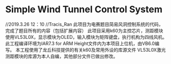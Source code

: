# Simple Wind Tunnel Control System
//2019.3.26 12：10
//Tracis_Ran
此项目为电赛题目简易风洞控制系统的代码，完成了题目所有的内容（包括扩展内容）
此项目采用k60为主控芯片，测距模块使用VL53L0X，显示模块为OLED，输入模块为矩阵键盘，执行机构为四线风机。
此工程编译环境为IAR7.3 for ARM
Height文件内为本项目上位机，由VB6.0编写。
本工程使用了龙丘科技提供的有关k60及常用外设的库源文件
VL53L0X激光测距模块的库源为本人自编，其他部分文件已做出修改。
